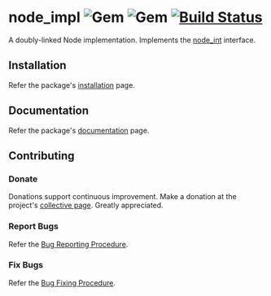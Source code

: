 # node_impl ![Gem](https://img.shields.io/gem/v/node_impl) ![Gem](https://img.shields.io/gem/dt/node_impl) [![Build Status](https://travis-ci.com/Diligent-Software-LLC/node_impl.svg?branch=master)](https://travis-ci.com/Diligent-Software-LLC/node_impl)

A doubly-linked Node implementation. Implements the 
[node_int](https://github.com/Diligent-Software-LLC/node_int) interface.

## Installation

Refer the package's [installation](https://docs.diligentsoftware.org/node/packages) page.

## Documentation

Refer the package's 
[documentation](https://docs.diligentsoftware.org/node/implementation) page.

## Contributing

### Donate

Donations support continuous improvement. Make a donation at the project's 
[collective page](https://opencollective.com/node). Greatly appreciated.

### Report Bugs

Refer the [Bug Reporting Procedure](https://github.com/Diligent-Software-LLC/node_impl/issues/1).

### Fix Bugs

Refer the [Bug Fixing Procedure](https://github.com/Diligent-Software-LLC/node_impl/issues/2).
